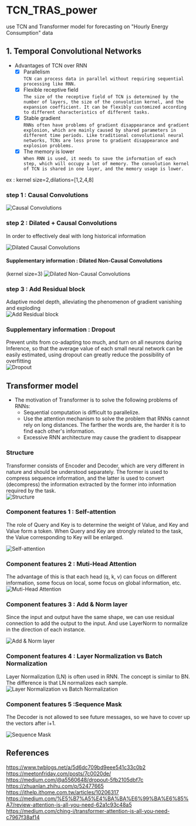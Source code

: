 # TCN_TRAS_power
use TCN and Transformer model for forecasting on "Hourly Energy Consumption" data
## 1. Temporal Convolutional Networks
* Advantages of TCN over RNN
  - [x] Parallelism  
    `TCN can process data in parallel without requiring sequential processing like RNN.`
  - [x] Flexible receptive field  
    `The size of the receptive field of TCN is determined by the number of layers, the size of the convolution kernel, and the expansion coefficient. It can be flexibly customized according to different characteristics of different tasks.`
  - [x] Stable gradient  
    `RNNs often have problems of gradient disappearance and gradient explosion, which are mainly caused by shared parameters in different time periods. Like traditional convolutional neural networks, TCNs are less prone to gradient disappearance and explosion problems.`
  - [x] The memory is lower  
    `When RNN is used, it needs to save the information of each step, which will occupy a lot of memory. The convolution kernel of TCN is shared in one layer, and the memory usage is lower.`  
    
 ex : kernel size=2,dilations=[1,2,4,8]
### step 1 : Causal Convolutions 
![Causal Convolutions]( https://pic1.xuehuaimg.com/proxy/csdn/https://img-blog.csdnimg.cn/2019082909091041.png?x-oss-process=image/watermark,type_ZmFuZ3poZW5naGVpdGk,shadow_10,text_aHR0cHM6Ly9ibG9nLmNzZG4ubmV0L0xlb25fd2ludGVy,size_16,color_FFFFFF,t_70 "Causal Convolutions")
### step 2 : Dilated + Causal Convolutions
In order to effectively deal with long historical information

![Dilated Causal Convolutions](https://pic1.xuehuaimg.com/proxy/csdn/https://img-blog.csdnimg.cn/20190829091941330.gif)
#### Supplementary information : Dilated Non-Causal Convolutions
(kernel size=3)
![Dilated Non-Causal Convolutions](https://pic1.xuehuaimg.com/proxy/csdn/https://img-blog.csdnimg.cn/20190829092541148.png?x-oss-process=image/watermark,type_ZmFuZ3poZW5naGVpdGk,shadow_10,text_aHR0cHM6Ly9ibG9nLmNzZG4ubmV0L0xlb25fd2ludGVy,size_16,color_FFFFFF,t_70)
### step 3 : Add Residual block
Adaptive model depth, alleviating the phenomenon of gradient vanishing and exploding  
![Add Residual block](https://pic1.xuehuaimg.com/proxy/csdn/https://img-blog.csdnimg.cn/20190829101302335.png?x-oss-process=image/watermark,type_ZmFuZ3poZW5naGVpdGk,shadow_10,text_aHR0cHM6Ly9ibG9nLmNzZG4ubmV0L0xlb25fd2ludGVy,size_16,color_FFFFFF,t_70)
### Supplementary information : Dropout
Prevent units from co-adapting too much, and turn on all neurons during Inference, so that the average value of each small neural network can be easily estimated, using dropout can greatly reduce the possibility of overfitting  
![Dropout](https://miro.medium.com/max/1400/1*yk0Eo4uYIk84Gu_INULcpg.png)

## Transformer model
* The motivation of Transformer is to solve the following problems of RNNs:
  * Sequential computation is difficult to parallelize.
  * Use the attention mechanism to solve the problem that RNNs cannot rely on long distances. The farther the words are, the harder it is to find each other's information.
  * Excessive RNN architecture may cause the gradient to disappear  
### Structure
Transformer consists of Encoder and Decoder, which are very different in nature and should be understood separately. The former is used to compress sequence information, and the latter is used to convert (decompress) the information extracted by the former into information required by the task.  
![Structure](https://miro.medium.com/max/746/1*6UnhXuD0hFzt7YBu1ONrcQ.png)
### Component features 1 : Self-attention
The role of Query and Key is to determine the weight of Value, and Key and Value form a token. When Query and Key are strongly related to the task, the Value corresponding to Key will be enlarged.  

![Self-attention](https://miro.medium.com/max/1400/1*fEzNWgidGdKx4Xez4C0_TQ.png)

### Component features 2 : Muti-Head Attention
The advantage of this is that each head (q, k, v) can focus on different information, some focus on local, some focus on global information, etc.  
![ Muti-Head Attention](https://miro.medium.com/max/1400/1*1AQLecxGvtjoKWBxLWj7PQ.png)

### Component features 3 : Add & Norm layer
Since the input and output have the same shape, we can use residual connection to add the output to the input. And use LayerNorm to normalize in the direction of each instance.  

![Add & Norm layer](https://miro.medium.com/max/1116/1*pTvOxquqbWusuu56UvHUhA.png)

### Component features 4 : Layer Normalization vs Batch Normalization
Layer Normalization (LN) is often used in RNN. The concept is similar to BN. The difference is that LN normalizes each sample.  
![Layer Normalization vs Batch Normalization](https://miro.medium.com/max/1400/0*oS4S5ffAoCd3qP6B.png)
### Component features 5 :Sequence Mask
The Decoder is not allowed to see future messages, so we have to cover up the vectors after i+1.  

![Sequence Mask](https://miro.medium.com/max/1116/1*pTvOxquqbWusuu56UvHUhA.png)

## References
 <https://www.twblogs.net/a/5d6dc709bd9eee541c33c0b2>  
 <https://meetonfriday.com/posts/7c0020de/>  
 <https://medium.com/@a5560648/dropout-5fb2105dbf7c>  
 <https://zhuanlan.zhihu.com/p/52477665>
 <https://ithelp.ithome.com.tw/articles/10206317>
 <https://medium.com/%E5%B7%A5%E4%BA%BA%E6%99%BA%E6%85%A7/review-attention-is-all-you-need-62a1c93c48a5>
 <https://medium.com/ching-i/transformer-attention-is-all-you-need-c7967f38af14>
